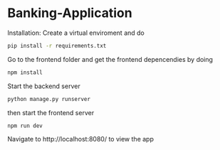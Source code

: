 # Banking-Application
Installation:
Create a virtual enviroment and do

```bash
pip install -r requirements.txt
```
Go to the frontend folder and get the frontend depencendies by doing

```bash
npm install
```


Start the backend server
```bash
python manage.py runserver
```

then start the frontend server
```bash
npm run dev
```

Navigate to http://localhost:8080/ to view the app
